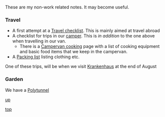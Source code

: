 These are my non-work related notes. It may become useful.

### Travel

- A first attempt at a [Travel checklist](travel_checklist.md). This is mainly aimed at travel abroad
- A checklist for trips in our [camper](camper_checklist.md). This is _in addition_ to the one above when travelling in our van.
  - There is a [Campervan cooking](camper_cooking.md) page with a list of cooking equipment and basic food items that we keep in the campervan.
- A [Packing list](packing_list.md) listing clothing etc.

One of these trips, will be when we visit [Krankenhaus](https://krankenhausfestival.com/) at the end of August

### Garden
We have a [Polytunnel](Polytunnel.md)


[up](README.md)

[top](../README.md)
